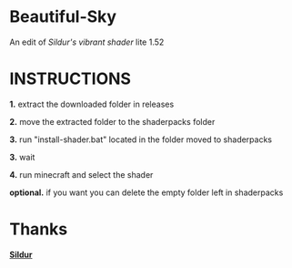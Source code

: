 # Beautiful-Sky
An edit of _Sildur's vibrant shader_ lite 1.52


# INSTRUCTIONS

**1.** extract the downloaded folder in releases

**2.** move the extracted folder to the shaderpacks folder

**3.** run "install-shader.bat" located in the folder moved to shaderpacks

**3.** wait

**4.** run minecraft and select the shader


**optional.** if you want you can delete the empty folder left in shaderpacks


# Thanks

**[Sildur](https://github.com/Sildurs-shaders)**
